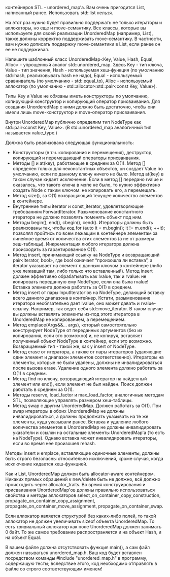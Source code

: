 контейнеров STL - unordered_map’а. Вам очень пригодится List, написанный ранее. Использовать std::list нельзя.

На этот раз нужно будет правильно поддержать не только итераторы и аллокаторы, но еще и move-семантику. Все классы, которые вы используете для своей реализации UnorderedMap (например, List), также должны корректно поддерживать move-семантику. В частности, вам нужно дописать поддержку move-семантики в List, если ранее он ее не поддерживал.

Напишите шаблонный класс UnorderedMap<Key, Value, Hash, Equal, Alloc> - упрощенный аналог std::unordered_map. Здесь Key - тип ключа, Value - тип значения, Hash - используемая хеш-функция (по умолчанию std::hash<Key>, реализовывать hash не надо), Equal - используемый сравниватель (по умолчанию - std::equal_to<Key>), Alloc - используемый аллокатор (по умолчанию - std::allocator<std::pair<const Key, Value»).

Типы Key и Value не обязаны иметь конструкторы по умолчанию, копирующий конструктор и копирующий оператор присваивания. Для создания UnorderedMap с ними должно быть достаточно, чтобы они имели лишь move-конструктор и move-оператор присваивания.

Внутри UnorderedMap публично определим тип NodeType как std::pair<const Key, Value>. (В std::unordered_map аналогичный тип называется value_type.)

Должна быть реализована следующая функциональность:

* Конструкторы (в т.ч. копирования и перемещения), деструктор, копирующий и перемещающий операторы присваивания.
* Методы [] и at(key), работающие в среднем за O(1). Метод [] определен только для неконстантных объектов, он создает Value по умолчанию, если по данному ключу ничего не было. Метод at(key) в таком случае кидает исключение. Если в метод [] передано rvalue и оказалось, что такого ключа в мэпе не было, то нужно эффективно создать Node с таким ключом: не копировать его, а перемещать.
* Метод size(), за O(1) возвращающий текущее количество элементов в контейнере.
* Внутренние типы iterator и const_iterator, удовлетворяющие требованиям ForwardIterator. Разыменование константного итератора не должно позволять поменять объект под ним.
* Методы begin(), end(), cbegin(), cend(). Итераторы должны быть реализованы так, чтобы код for (auto it = m.begin(); it != m.end(); ++it); позволял пройтись по всем лежащим в контейнере элементам за линейное время от количества этих элементов (а не от размера хеш-таблицы). Инкрементация любого итератора должна происходить за гарантированное O(1).
* Метод insert, принимающий ссылку на NodeType и возвращающий pair<iterator, bool>, где bool означает “произошла ли вставка”, а iterator указывает на элемент с данным ключом в контейнере (либо уже лежавший там, либо только что вставленный). Метод insert должен эффективно обрабатывать как lvalue, так и rvalue: не копировать переданную ему NodeType, если она была rvalue! Вставка элемента должна работать за O(1) в среднем.
* Метод insert от пары InputIterator’ов на NodeType, делающий вставку всего данного диапазона в контейнер. Кстати, разыменование итератора необязательно дает lvalue, оно может давать и rvalue-ссылку. Например, так ведет себя std::move_iterator. В таком случае вы должны вставлять элементы из-под этого итератора в UnorderedMap не копированием, а перемещением.
* Метод emplace(Args&&... args), который самостоятельно конструирует NodeType от переданных аргументов (без их копирования, если это возможно) и, не копируя, вставляет полученный объект NodeType в контейнер, если это возможно. Возвращаемый тип - такой же, как у insert от NodeType.
* Метод erase от итератора, а также от пары итераторов (удаляющие один элемент и диапазон элементов соответственно). Итераторы на элементы, которые не были удалены, должны не инвалидироваться после вызова erase. Удаление одного элемента должно работать за O(1) в среднем.
* Метод find по ключу, возвращающий итератор на найденный элемент или end(), если элемент не был найден. Поиск должен работать в среднем за O(1).
* Методы reserve, load_factor и max_load_factor, аналогичные методам STL, позволяющие управлять размером хеш-таблицы.
* Метод swap с другим UnorderedMap. Должен работать за O(1). При swap итераторы в обоих UnorderedMap не должны инвалидироваться, а должны продолжать указывать на те же элементы, куда указывали ранее.
Вставка и удаление любого количества элементов в UnorderedMap не должны инвалидировать указатели и ссылки на остальные элементы UnorderedMap'а (то есть на NodeType). Однако вставка может инвалидировать итераторы, если во время нее произошел rehash.

Методы insert и emplace, вставляющие одиночные элементы, должны быть строго безопасны относительно исключений, кроме случая, когда исключение кидается хеш-функцией.

Как и List, UnorderedMap должен быть allocator-aware контейнером. Никаких прямых обращений к new/delete быть не должно, всё должно происходить через allocator_traits. Во время конструирования и присваивания UnorderedMap'ов должны правильно использоваться свойства и методы аллокаторов select_on_container_copy_construction, propagate_on_container_copy_assignment, propagate_on_container_move_assignment, propagate_on_container_swap.

Если аллокатор является структурой без каких-либо полей, то такой аллокатор не должен увеличивать sizeof объекта UnorderedMap. То есть тривиальный аллокатор как поле UnorderedMap должен занимать 0 байт. То же самое требование распространяется и на объект Hash, и на объект Equal.

В вашем файле должна отсутствовать функция main(), а сам файл должен называться unordered_map.h. Ваш код будет вставлен посредством команды #include "unordered_map.h" в программу, содержащую тесты; вследствие этого, код необходимо отправлять в файле со строго соответствующим именем!
